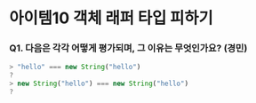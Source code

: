 # 아이템10 객체 래퍼 타입 피하기

### Q1. 다음은 각각 어떻게 평가되며, 그 이유는 무엇인가요? (경민)

```js
> "hello" === new String("hello")
?
> new String("hello") === new String("hello")
?
```
